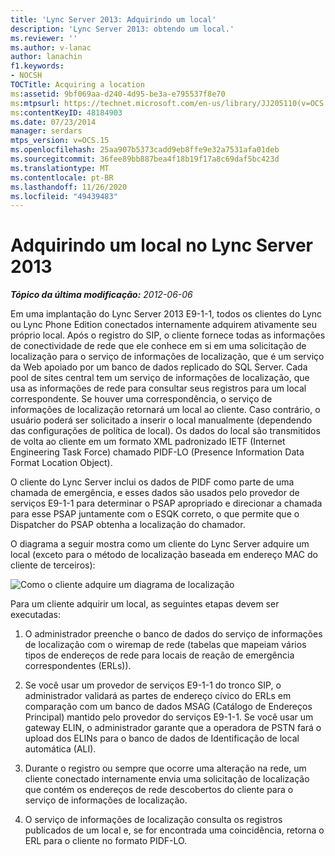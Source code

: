 ```yaml
---
title: 'Lync Server 2013: Adquirindo um local'
description: 'Lync Server 2013: obtendo um local.'
ms.reviewer: ''
ms.author: v-lanac
author: lanachin
f1.keywords:
- NOCSH
TOCTitle: Acquiring a location
ms:assetid: 9bf069aa-d240-4d95-be3a-e795537f8e70
ms:mtpsurl: https://technet.microsoft.com/en-us/library/JJ205110(v=OCS.15)
ms:contentKeyID: 48184903
ms.date: 07/23/2014
manager: serdars
mtps_version: v=OCS.15
ms.openlocfilehash: 25aa907b5373cadd9eb8ffe9e32a7531afa01deb
ms.sourcegitcommit: 36fee89bb887bea4f18b19f17a8c69daf5bc423d
ms.translationtype: MT
ms.contentlocale: pt-BR
ms.lasthandoff: 11/26/2020
ms.locfileid: "49439483"
---
```

# <a name="acquiring-a-location-in-lync-server-2013"></a>Adquirindo um local no Lync Server 2013

<div data-xmlns="http://www.w3.org/1999/xhtml">

<div class="topic" data-xmlns="http://www.w3.org/1999/xhtml" data-msxsl="urn:schemas-microsoft-com:xslt" data-cs="https://msdn.microsoft.com/">

<div data-asp="https://msdn2.microsoft.com/asp">



</div>

<div id="mainSection">

<div id="mainBody">

<span> </span>

_**Tópico da última modificação:** 2012-06-06_

Em uma implantação do Lync Server 2013 E9-1-1, todos os clientes do Lync ou Lync Phone Edition conectados internamente adquirem ativamente seu próprio local. Após o registro do SIP, o cliente fornece todas as informações de conectividade de rede que ele conhece em si em uma solicitação de localização para o serviço de informações de localização, que é um serviço da Web apoiado por um banco de dados replicado do SQL Server. Cada pool de sites central tem um serviço de informações de localização, que usa as informações de rede para consultar seus registros para um local correspondente. Se houver uma correspondência, o serviço de informações de localização retornará um local ao cliente. Caso contrário, o usuário poderá ser solicitado a inserir o local manualmente (dependendo das configurações de política de local). Os dados do local são transmitidos de volta ao cliente em um formato XML padronizado IETF (Internet Engineering Task Force) chamado PIDF-LO (Presence Information Data Format Location Object).

O cliente do Lync Server inclui os dados de PIDF como parte de uma chamada de emergência, e esses dados são usados pelo provedor de serviços E9-1-1 para determinar o PSAP apropriado e direcionar a chamada para esse PSAP juntamente com o ESQK correto, o que permite que o Dispatcher do PSAP obtenha a localização do chamador.

O diagrama a seguir mostra como um cliente do Lync Server adquire um local (exceto para o método de localização baseada em endereço MAC do cliente de terceiros):

![Como o cliente adquire um diagrama de localização](images/JJ205110.4438f5fc-f1b2-444b-8565-09035363ed43(OCS.15).jpg "Como o cliente adquire um diagrama de localização")

Para um cliente adquirir um local, as seguintes etapas devem ser executadas:

1.  O administrador preenche o banco de dados do serviço de informações de localização com o wiremap de rede (tabelas que mapeiam vários tipos de endereços de rede para locais de reação de emergência correspondentes (ERLs)).

2.  Se você usar um provedor de serviços E9-1-1 do tronco SIP, o administrador validará as partes de endereço cívico do ERLs em comparação com um banco de dados MSAG (Catálogo de Endereços Principal) mantido pelo provedor do serviços E9-1-1. Se você usar um gateway ELIN, o administrador garante que a operadora de PSTN fará o upload dos ELINs para o banco de dados de Identificação de local automática (ALI).

3.  Durante o registro ou sempre que ocorre uma alteração na rede, um cliente conectado internamente envia uma solicitação de localização que contém os endereços de rede descobertos do cliente para o serviço de informações de localização.

4.  O serviço de informações de localização consulta os registros publicados de um local e, se for encontrada uma coincidência, retorna o ERL para o cliente no formato PIDF-LO.

</div>

<span> </span>

</div>

</div>

</div>

